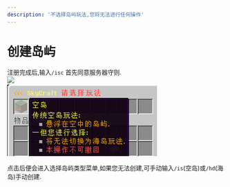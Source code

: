 ```yaml
---
description: '不选择岛屿玩法,您将无法进行任何操作'
---
```


# 创建岛屿

注册完成后,输入`/isc` 首先同意服务器守则.  
![](https://s3.ax1x.com/2020/11/15/DiwnSI.png)  
![&#x670D;&#x52A1;&#x5668;&#x76EE;&#x524D;&#x62E5;&#x6709;&#x7A7A;&#x5C9B;&#x548C;&#x6D77;&#x5C9B;&#x4E24;&#x79CD;&#x73A9;&#x6CD5;,&#x4E00;&#x7ECF;&#x9009;&#x62E9;&#x65E0;&#x6CD5;&#x66F4;&#x6362;,&#x8BF7;&#x614E;&#x91CD;&#x9009;&#x62E9;](../.gitbook/assets/qq-jie-tu-20201006122112.png)

点击后便会进入选择岛屿类型菜单,如果您无法创建,可手动输入`/is`\(空岛\)或`/hd`\(海岛\)手动创建.

